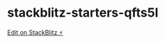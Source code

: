 # stackblitz-starters-qfts5l

[Edit on StackBlitz ⚡️](https://stackblitz.com/edit/stackblitz-starters-qfts5l)
